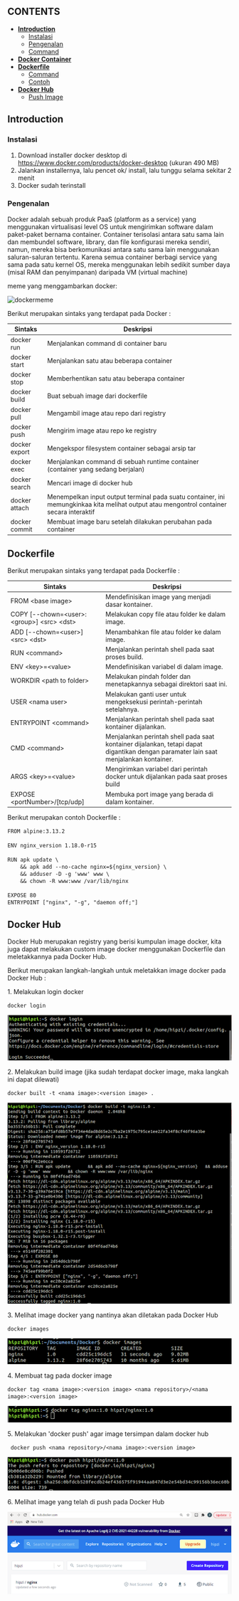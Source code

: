 ## **CONTENTS**
* [**Introduction**](#introduction)
	* <a href="#Instalasi">Instalasi</a>
	* <a href="#pengenalan">Pengenalan</a>
	* <a href="#docker-command">Command</a>
* [**Docker Container**](#docker-container)
* [**Dockerfile**](#dockerfile)
	* <a href="#dockerfile-command">Command</a>
	* <a href="#dockerfile-example">Contoh</a>
* [**Docker Hub**](#docker-hub)
	* <a href="#dockerhub-push-image">Push Image</a>

## Introduction
### Instalasi
1. Download installer docker desktop di https://www.docker.com/products/docker-desktop (ukuran 490 MB)
2. Jalankan installernya, lalu pencet  ok/ install, lalu tunggu selama sekitar 2 menit
3. Docker sudah terinstall

### Pengenalan
Docker adalah sebuah produk PaaS (platform as a service) yang menggunakan virtualisasi level OS untuk mengirimkan software dalam paket-paket bernama container. Container terisolasi antara satu sama lain dan membundel software, library, dan file konfigurasi mereka sendiri, namun, mereka bisa berkomunikasi antara satu sama lain menggunakan saluran-saluran tertentu. Karena semua container berbagi service yang sama pada satu kernel OS, mereka menggunakan lebih sedikit sumber daya (misal RAM dan penyimpanan) daripada VM (virtual machine)

meme yang menggambarkan docker:

![dockermeme](https://user-images.githubusercontent.com/11045113/151545292-42eb0377-297e-4cfc-a02b-00a44bee3316.jpg)

<justify></justify>
<p></p>
<a id="docker-command"></a>
<p>Berikut merupakan sintaks yang terdapat pada Docker :</p>

| Sintaks                                     | Deskripsi                                                                                                                            |
| ------------------------------------------- | ------------------------------------------------------------------------------------------------------------------------------------ |
| docker run                           | Menjalankan command di container baru                                                                                       |
| docker start | Menjalankan satu atau beberapa container                                                                                      |
| docker stop  | Memberhentikan satu atau beberapa container                                                                                         |
| docker build                               | Buat sebuah image dari dockerfile                                                                                   |
| docker pull                          | Mengambil image atau repo dari registry                                                                                      |
| docker push                   | Mengirim image atau repo ke registry                                                               |
| docker export                           | Mengekspor filesystem container sebagai arsip tar                                                               |
| docker exec                  | Menjalankan command di sebuah runtime container (container yang sedang berjalan)                                                                         |
| docker search                              | Mencari image di docker hub |
| docker attach                          | Menempelkan input output terminal pada suatu container, ini memungkinkaa kita melihat output atau mengontrol container secara interaktif                                                    |
| docker commit             | Membuat image baru setelah dilakukan perubahan pada container   

## Dockerfile
<justify></justify>
<p></p>
<a id="dockerfile-command"></a>
<p>Berikut merupakan sintaks yang terdapat pada Dockerfile :</p>

| Sintaks                                     | Deskripsi                                                                                                                            |
| ------------------------------------------- | ------------------------------------------------------------------------------------------------------------------------------------ |
| FROM \<base image>                           | Mendefinisikan image yang menjadi dasar kontainer.                                                                                   |
| COPY \[--chown=\<user>:\<group>\] \<src> \<dst> | Melakukan copy file atau folder ke dalam image.                                                                                      |
| ADD \[--chown=\<user><group>\] \<src> \<dst>  | Menambahkan file atau folder ke dalam image.                                                                                         |
| RUN \<command>                               | Menjalankan perintah shell pada saat proses build.                                                                                   |
| ENV \<key>=\<value>                           | Mendefinisikan variabel di dalam image.                                                                                              |
| WORKDIR \<path to folder>                    | Melakukan pindah folder dan menetapkannya sebagai direktori saat ini.                                                                |
| USER \<nama user>                            | Melakukan ganti user untuk mengeksekusi perintah-perintah setelahnya.                                                                |
| ENTRYPOINT \<command>                        | Menjalankan perintah shell pada saat kontainer dijalankan.                                                                           |
| CMD \<command>                               | Menjalankan perintah shell pada saat kontainer dijalankan, tetapi dapat digantikan dengan paramater lain saat menjalankan kontainer. |
| ARGS \<key>=\<value>                          | Mengirimkan variabel dari perintah docker untuk dijalankan pada saat proses build                                                    |
| EXPOSE \<portNumber>/\[tcp/udp\]             | Membuka port image yang berada di dalam kontainer.                                                                                   |

<p></p>
<a id="dockerfile-example"></a>
<p>Berikut merupakan contoh Dockerfile :</p>

    FROM alpine:3.13.2

    ENV nginx_version 1.18.0-r15

    RUN apk update \
        && apk add --no-cache nginx=${nginx_version} \
        && adduser -D -g 'www' www \
        && chown -R www:www /var/lib/nginx 

    EXPOSE 80
    ENTRYPOINT ["nginx", "-g", "daemon off;"]

## Docker Hub
<justify></justify>
<p></p>
<a id="dockerhub-push-image"></a>
<p>Docker Hub merupakan registry yang berisi kumpulan image docker, kita juga dapat melakukan custom image docker menggunakan Dockerfile dan meletakkannya pada Docker Hub.</p>
<p>Berikut merupakan langkah-langkah untuk meletakkan image docker pada Docker Hub :</p>

<p>1. Melakukan login docker</p>

    docker login

![docker-login](images/dockerhub-1.png)

<p>2. Melakukan build image (jika sudah terdapat docker image, maka langkah ini dapat dilewati)</p>

    docker built -t <nama image>:<version image> .

![docker-build-image](images/dockerhub-2.png)

<p>3. Melihat image docker yang nantinya akan diletakan pada Docker Hub</p>

    docker images

![docker-image](images/dockerhub-3.png)

<p>4. Membuat tag pada docker image</p>

    docker tag <nama image>:<version image> <nama repository>/<nama image>:<version image>

![docker-tag](images/dockerhub-4.png)

<p>5. Melakukan 'docker push' agar image tersimpan dalam docker hub</p>

     docker push <nama repository>/<nama image>:<version image>   

![docker-push](images/dockerhub-5.png)

<p>6. Melihat image yang telah di push pada Docker Hub</p>

![docker-hub](images/dockerhub-6.png)
